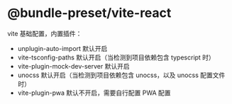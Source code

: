 # @bundle-preset/vite-react

vite 基础配置，内置插件：

- unplugin-auto-import 默认开启
- vite-tsconfig-paths 默认开启（当检测到项目依赖包含 typescript 时）
- vite-plugin-mock-dev-server 默认开启
- unocss 默认开启（当检测到项目依赖包含 unocss，以及 unocss 配置文件时）
- vite-plugin-pwa 默认不开启，需要自行配置 PWA 配置
